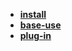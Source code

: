 * [**install**](/System%20Release/Linux/tools/shell%20tools/Vim/install/README)  
* [**base-use**](/System%20Release/Linux/tools/shell%20tools/Vim/base-use/README)  
* [**plug-in**](/System%20Release/Linux/tools/shell%20tools/Vim/plug-in/_navbar)  

